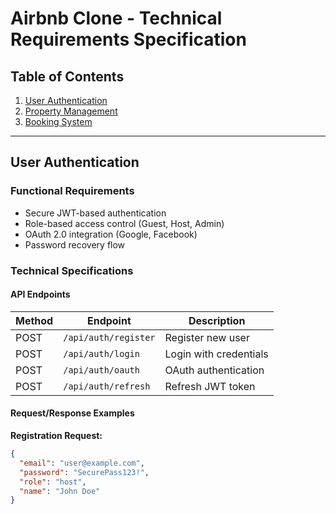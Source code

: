 # Airbnb Clone - Technical Requirements Specification

## Table of Contents

1. [User Authentication](#user-authentication)
2. [Property Management](#property-management)
3. [Booking System](#booking-system)

---

## User Authentication

### Functional Requirements

- Secure JWT-based authentication
- Role-based access control (Guest, Host, Admin)
- OAuth 2.0 integration (Google, Facebook)
- Password recovery flow

### Technical Specifications

#### API Endpoints

| Method | Endpoint             | Description            |
| ------ | -------------------- | ---------------------- |
| POST   | `/api/auth/register` | Register new user      |
| POST   | `/api/auth/login`    | Login with credentials |
| POST   | `/api/auth/oauth`    | OAuth authentication   |
| POST   | `/api/auth/refresh`  | Refresh JWT token      |

#### Request/Response Examples

**Registration Request:**

```json
{
  "email": "user@example.com",
  "password": "SecurePass123!",
  "role": "host",
  "name": "John Doe"
}
```
